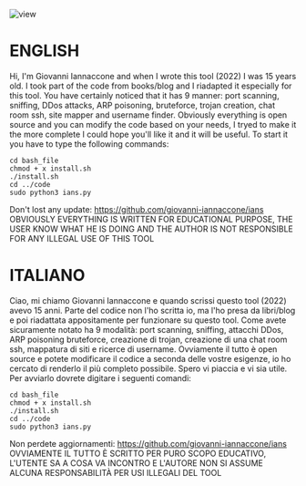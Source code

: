 ![view](https://user-images.githubusercontent.com/80602545/184477861-2b047baa-d321-4ade-b22a-769642ff5d4f.jpg)

# ENGLISH

Hi, I'm Giovanni Iannaccone and when I wrote this tool (2022) I was 15 years old. I took part of the code from books/blog and I riadapted it especially for this tool. You have certainly noticed that it has 9 manner: port scanning, sniffing, DDos attacks, ARP poisoning, bruteforce, trojan creation, chat room ssh, site mapper and username finder. Obviously everything is open source and you can modify the code based on your needs, I tryed to make it the more complete I could hope you'll like it and it will be useful.
To start it you have to type the following commands:
```
cd bash_file
chmod + x install.sh
./install.sh
cd ../code
sudo python3 ians.py
```
Don't lost any update: https://github.com/giovanni-iannaccone/ians
OBVIOUSLY EVERYTHING IS WRITTEN FOR EDUCATIONAL PURPOSE, THE USER KNOW WHAT HE IS DOING AND THE AUTHOR IS NOT RESPONSIBLE FOR ANY ILLEGAL USE OF THIS TOOL


# ITALIANO 

Ciao, mi chiamo Giovanni Iannaccone e quando scrissi questo tool (2022) avevo 15 anni. Parte del codice non l'ho scritta io, ma l'ho presa da libri/blog e poi riadattata appositamente per funzionare su questo tool. Come avete sicuramente notato ha 9 modalità: port scanning, sniffing, attacchi DDos, ARP poisoning bruteforce, creazione di trojan, creazione di una chat room ssh, mappatura di siti e ricerce di username. Ovviamente il tutto è open source e potete modificare il codice a seconda delle vostre esigenze, io ho cercato di renderlo il più completo possibile. Spero vi piaccia e vi sia utile.
Per avviarlo dovrete digitare i seguenti comandi:
```
cd bash_file
chmod + x install.sh
./install.sh
cd ../code
sudo python3 ians.py
```
Non perdete aggiornamenti: https://github.com/giovanni-iannaccone/ians
OVVIAMENTE IL TUTTO È SCRITTO PER PURO SCOPO EDUCATIVO, L'UTENTE SA A COSA VA INCONTRO E L'AUTORE NON SI ASSUME ALCUNA RESPONSABILITÀ PER USI ILLEGALI DEL TOOL
